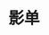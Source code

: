 ﻿---
title: 影单
layout: page
banner_img: /img/movies.png
banner_img_height: 75
banner_mask_alpha: 0.5
---

